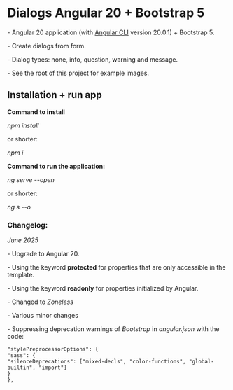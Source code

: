 # Dialogs Angular 20 + Bootstrap 5

\- Angular 20 application (with [Angular CLI](https://github.com/angular/angular-cli) version 20.0.1) + Bootstrap 5.

\- Create dialogs from form.

\- Dialog types: none, info, question, warning and message.

\- See the root of this project for example images.

## Installation + run app

**Command to install**

_npm install_

or shorter:

_npm i_

**Command to run the application:**

_ng serve --open_

or shorter:

_ng s --o_

### **Changelog:**

_June 2025_

\- Upgrade to Angular 20. 

\- Using the keyword **protected** for properties that are only accessible in the template.

\- Using the keyword **readonly** for properties initialized by Angular.

\- Changed to _Zoneless_

\- Various minor changes

\- Suppressing deprecation warnings of _Bootstrap_ in _angular.json_ with the code:

`"stylePreprocessorOptions": {`  
 `"sass": {`  
 `"silenceDeprecations": ["mixed-decls", "color-functions", "global-builtin", "import"]`  
 `}`  
`},`